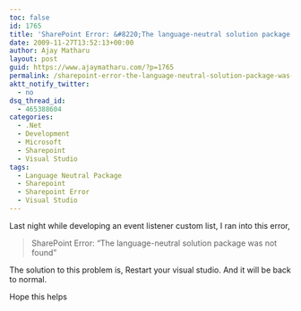 ```yaml
---
toc: false
id: 1765
title: 'SharePoint Error: &#8220;The language-neutral solution package was not found&#8221;'
date: 2009-11-27T13:52:13+00:00
author: Ajay Matharu
layout: post
guid: https://www.ajaymatharu.com/?p=1765
permalink: /sharepoint-error-the-language-neutral-solution-package-was-not-found/
aktt_notify_twitter:
  - no
dsq_thread_id:
  - 465388604
categories:
  - .Net
  - Development
  - Microsoft
  - Sharepoint
  - Visual Studio
tags:
  - Language Neutral Package
  - Sharepoint
  - Sharepoint Error
  - Visual Studio
---
```

Last night while developing an event listener custom list, I ran into this error, 

> <div>
>   SharePoint Error: &#8220;The language-neutral solution package was not found&#8221;
> </div>

The solution to this problem is, Restart your visual studio. And it will be back to normal.

Hope this helps 
